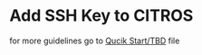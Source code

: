 # Add SSH Key to CITROS

for more guidelines go to [Qucik Start/TBD](/docs/quickstart/quick_tbd) file

